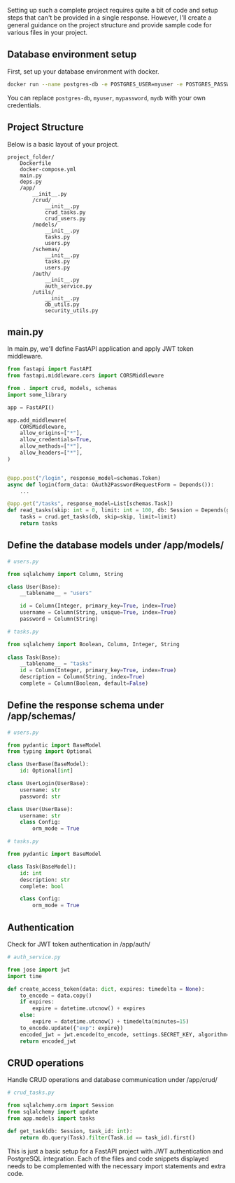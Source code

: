 Setting up such a complete project requires quite a bit of code and setup steps that can't be provided in a single response. However, I'll create a general guidance on the project structure and provide sample code for various files in your project.

## Database environment setup
First, set up your database environment with docker.
```bash
docker run --name postgres-db -e POSTGRES_USER=myuser -e POSTGRES_PASSWORD=mypassword -e POSTGRES_DB=mydb -p 5432:5432 -d postgres:alpine
```
You can replace `postgres-db`, `myuser`, `mypassword`, `mydb` with your own credentials.

## Project Structure
Below is a basic layout of your project.
```
project_folder/
    Dockerfile
    docker-compose.yml
    main.py
    deps.py
    /app/
        __init__.py
        /crud/
            __init__.py
            crud_tasks.py
            crud_users.py
        /models/
            __init__.py
            tasks.py
            users.py
        /schemas/
            __init__.py
            tasks.py
            users.py
        /auth/
            __init__.py
            auth_service.py
        /utils/
            __init__.py
            db_utils.py
            security_utils.py
```

## main.py
In main.py, we'll define FastAPI application and apply JWT token middleware.
```python
from fastapi import FastAPI
from fastapi.middleware.cors import CORSMiddleware

from . import crud, models, schemas
import some_library

app = FastAPI()

app.add_middleware(
    CORSMiddleware,
    allow_origins=["*"],
    allow_credentials=True,
    allow_methods=["*"],
    allow_headers=["*"],
)


@app.post("/login", response_model=schemas.Token)
async def login(form_data: OAuth2PasswordRequestForm = Depends()):
    ...

@app.get("/tasks", response_model=List[schemas.Task])
def read_tasks(skip: int = 0, limit: int = 100, db: Session = Depends(get_db)):
    tasks = crud.get_tasks(db, skip=skip, limit=limit)
    return tasks
```

## Define the database models under /app/models/
```python
# users.py

from sqlalchemy import Column, String

class User(Base):
    __tablename__ = "users"

    id = Column(Integer, primary_key=True, index=True)
    username = Column(String, unique=True, index=True)
    password = Column(String)
```

```python
# tasks.py

from sqlalchemy import Boolean, Column, Integer, String
    
class Task(Base):    
    __tablename__ = "tasks"
    id = Column(Integer, primary_key=True, index=True)
    description = Column(String, index=True)
    complete = Column(Boolean, default=False)
```

## Define the response schema under /app/schemas/

```python
# users.py

from pydantic import BaseModel
from typing import Optional

class UserBase(BaseModel):
    id: Optional[int]

class UserLogin(UserBase):
    username: str
    password: str

class User(UserBase):
    username: str
    class Config:
        orm_mode = True
```

```python
# tasks.py

from pydantic import BaseModel

class Task(BaseModel):
    id: int
    description: str
    complete: bool

    class Config:
        orm_mode = True
```

## Authentication
Check for JWT token authentication in /app/auth/
```python
# auth_service.py

from jose import jwt
import time

def create_access_token(data: dict, expires: timedelta = None):
    to_encode = data.copy()
    if expires:
        expire = datetime.utcnow() + expires
    else:
        expire = datetime.utcnow() + timedelta(minutes=15)
    to_encode.update({"exp": expire})
    encoded_jwt = jwt.encode(to_encode, settings.SECRET_KEY, algorithm=settings.ALGORITHM)
    return encoded_jwt
```

## CRUD operations
Handle CRUD operations and database communication under /app/crud/
```python
# crud_tasks.py

from sqlalchemy.orm import Session
from sqlalchemy import update
from app.models import tasks

def get_task(db: Session, task_id: int):
    return db.query(Task).filter(Task.id == task_id).first()
```

This is just a basic setup for a FastAPI project with JWT authentication and PostgreSQL integration. Each of the files and code snippets displayed needs to be complemented with the necessary import statements and extra code.